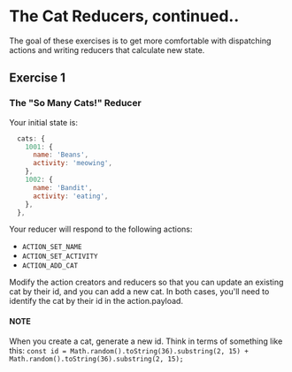 # The Cat Reducers, continued..

The goal of these exercises is to get more comfortable with dispatching actions and writing reducers that calculate new state.

## Exercise 1

### The "So Many Cats!" Reducer

Your initial state is:

```js
  cats: {
    1001: {
      name: 'Beans',
      activity: 'meowing',
    },
    1002: {
      name: 'Bandit',
      activity: 'eating',
    },
  },
```

Your reducer will respond to the following actions:

* `ACTION_SET_NAME`
* `ACTION_SET_ACTIVITY`
* `ACTION_ADD_CAT`

Modify the action creators and reducers so that you can update an existing cat by their id, and you can add a new cat. In both cases, you'll need to identify the cat by their id in the action.payload.

#### NOTE

When you create a cat, generate a new id. Think in terms of something like this:
`const id = Math.random().toString(36).substring(2, 15) + Math.random().toString(36).substring(2, 15);`
<!--
## Exercise 2 - Add Context!

The goal of these exercises is to repeat the Cat Reducer exercise using the Context API instead of Redux

Starting with the following state:

```js
{
  activity: 'napping'
}
```

Write a reducer that responds to the following actions:

* `ACTION_NAP`
* `ACTION_EAT`
* `ACTION_PLAY`
-->
